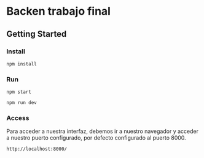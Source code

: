 # Backen trabajo final

## Getting Started

### Install

```
npm install
```

### Run 

```
npm start
```

```
npm run dev 
```

### Access 
Para acceder a nuestra interfaz, debemos ir a nuestro navegador y acceder a nuestro puerto configurado, por defecto configurado al puerto 8000.


```
http://localhost:8000/
```
